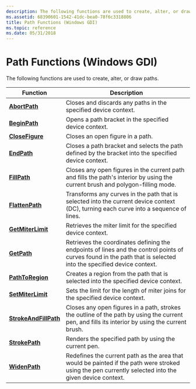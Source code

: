 ```yaml
---
description: The following functions are used to create, alter, or draw paths.
ms.assetid: 68390601-1542-41dc-bea0-78f6c3318806
title: Path Functions (Windows GDI)
ms.topic: reference
ms.date: 05/31/2018
---
```


# Path Functions (Windows GDI)

The following functions are used to create, alter, or draw paths.



| Function                                       | Description                                                                                                                                                      |
|------------------------------------------------|------------------------------------------------------------------------------------------------------------------------------------------------------------------|
| [**AbortPath**](/windows/desktop/api/Wingdi/nf-wingdi-abortpath)                 | Closes and discards any paths in the specified device context.                                                                                                   |
| [**BeginPath**](/windows/desktop/api/Wingdi/nf-wingdi-beginpath)                 | Opens a path bracket in the specified device context.                                                                                                            |
| [**CloseFigure**](/windows/desktop/api/Wingdi/nf-wingdi-closefigure)             | Closes an open figure in a path.                                                                                                                                 |
| [**EndPath**](/windows/desktop/api/Wingdi/nf-wingdi-endpath)                     | Closes a path bracket and selects the path defined by the bracket into the specified device context.                                                             |
| [**FillPath**](/windows/desktop/api/Wingdi/nf-wingdi-fillpath)                   | Closes any open figures in the current path and fills the path's interior by using the current brush and polygon-filling mode.                                   |
| [**FlattenPath**](/windows/desktop/api/Wingdi/nf-wingdi-flattenpath)             | Transforms any curves in the path that is selected into the current device context (DC), turning each curve into a sequence of lines.                            |
| [**GetMiterLimit**](/windows/desktop/api/Wingdi/nf-wingdi-getmiterlimit)         | Retrieves the miter limit for the specified device context.                                                                                                      |
| [**GetPath**](/windows/desktop/api/Wingdi/nf-wingdi-getpath)                     | Retrieves the coordinates defining the endpoints of lines and the control points of curves found in the path that is selected into the specified device context. |
| [**PathToRegion**](/windows/desktop/api/Wingdi/nf-wingdi-pathtoregion)           | Creates a region from the path that is selected into the specified device context.                                                                               |
| [**SetMiterLimit**](/windows/desktop/api/Wingdi/nf-wingdi-setmiterlimit)         | Sets the limit for the length of miter joins for the specified device context.                                                                                   |
| [**StrokeAndFillPath**](/windows/desktop/api/Wingdi/nf-wingdi-strokeandfillpath) | Closes any open figures in a path, strokes the outline of the path by using the current pen, and fills its interior by using the current brush.                  |
| [**StrokePath**](/windows/desktop/api/Wingdi/nf-wingdi-strokepath)               | Renders the specified path by using the current pen.                                                                                                             |
| [**WidenPath**](/windows/desktop/api/Wingdi/nf-wingdi-widenpath)                 | Redefines the current path as the area that would be painted if the path were stroked using the pen currently selected into the given device context.            |



 

 

 



